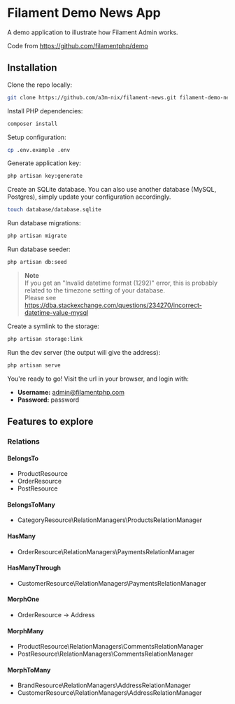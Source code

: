 # Filament Demo News App

A demo application to illustrate how Filament Admin works.

Code from https://github.com/filamentphp/demo

## Installation

Clone the repo locally:

```sh
git clone https://github.com/a3m-nix/filament-news.git filament-demo-news && cd filament-demo-news
```

Install PHP dependencies:

```sh
composer install
```

Setup configuration:

```sh
cp .env.example .env
```

Generate application key:

```sh
php artisan key:generate
```

Create an SQLite database. You can also use another database (MySQL, Postgres), simply update your configuration accordingly.

```sh
touch database/database.sqlite
```

Run database migrations:

```sh
php artisan migrate
```

Run database seeder:

```sh
php artisan db:seed
```

> **Note**  
> If you get an "Invalid datetime format (1292)" error, this is probably related to the timezone setting of your database.  
> Please see https://dba.stackexchange.com/questions/234270/incorrect-datetime-value-mysql

Create a symlink to the storage:

```sh
php artisan storage:link
```

Run the dev server (the output will give the address):

```sh
php artisan serve
```

You're ready to go! Visit the url in your browser, and login with:

-   **Username:** admin@filamentphp.com
-   **Password:** password

## Features to explore

### Relations

#### BelongsTo

-   ProductResource
-   OrderResource
-   PostResource

#### BelongsToMany

-   CategoryResource\RelationManagers\ProductsRelationManager

#### HasMany

-   OrderResource\RelationManagers\PaymentsRelationManager

#### HasManyThrough

-   CustomerResource\RelationManagers\PaymentsRelationManager

#### MorphOne

-   OrderResource -> Address

#### MorphMany

-   ProductResource\RelationManagers\CommentsRelationManager
-   PostResource\RelationManagers\CommentsRelationManager

#### MorphToMany

-   BrandResource\RelationManagers\AddressRelationManager
-   CustomerResource\RelationManagers\AddressRelationManager
